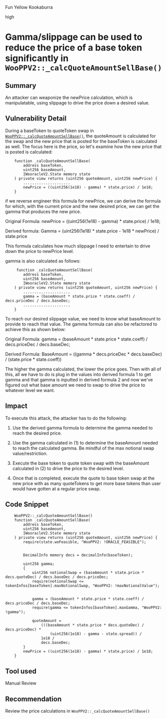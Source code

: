 Fun Yellow Kookaburra

high

# Gamma/slippage can be used to reduce the price of a base token significantly in `WooPPV2::_calcQuoteAmountSellBase()`

## Summary
An attacker can weaponize the newPrice calculation, which is manipulatable, using slippage to drive the price down a desired value.

## Vulnerability Detail
During a baseToken to quoteToken swap in [`WooPPV2::_calcQuoteAmountSellBase()`](https://github.com/sherlock-audit/2024-03-woofi-swap/blob/65185691c91541e33f84b77d4c6290182f137092/WooPoolV2/contracts/WooPPV2.sol#L591C5-L619C6), the quoteAmount is calculated for the swap and the new price that is posted for the baseToken is calculated as well. The focus here is the price, so let's examine how the new price that is posted is calculated:

```solidity
    function _calcQuoteAmountSellBase(
        address baseToken,
        uint256 baseAmount,
        IWooracleV2.State memory state
    ) private view returns (uint256 quoteAmount, uint256 newPrice) {
        .....................
        newPrice = ((uint256(1e18) - gamma) * state.price) / 1e18;
    }
```

if we reverse engineer this formula for newPrice, we can derive the formula for which, with the current price and the new desired price, we can get the gamma that produces the new price.

Original Formula: newPrice = ((uint256(1e18) - gamma) * state.price) / 1e18;

Derived formula: Gamma = (uint256(1e18) * state.price - 1e18 * newPrice) / state.price

This formula calculates how much slippage I need to entertain to drive down the price to newPrice level.

gamma is also calculated as follows:

```solidity
     function _calcQuoteAmountSellBase(
        address baseToken,
        uint256 baseAmount,
        IWooracleV2.State memory state
    ) private view returns (uint256 quoteAmount, uint256 newPrice) {
        .....................
        gamma = (baseAmount * state.price * state.coeff) / decs.priceDec / decs.baseDec;
        .....................
    }
```

To reach our desired slippage value, we need to know what baseAmount to provide to reach that value. The gamma formula can also be refactored to achieve this as shown below:

Original Formula: gamma = (baseAmount * state.price * state.coeff) / decs.priceDec / decs.baseDec;

Derived Formula: BaseAmount = ((gamma * decs.priceDec * decs.baseDec) / (state.price * state.coeff))

The higher the gamma calculated, the lower the price goes. Then with all of this, all we have to do is plug in the values into derived formula 1 to get gamma and that gamma is inputted in derived formula 2 and now we've figured out what base amount we need to swap to drive the price to whatever level we want.

## Impact
To execute this attack, the attacker has to do the following:

1. Use the derived gamma formula to determine the gamma needed to reach the desired price.

2. Use the gamma calculated in (1) to determine the baseAmount needed to reach the calculated gamma. Be mindful of the max notional swap value/restriction.

3. Execute the base token to quote token swap with the baseAmount calculated in (2) to drive the price to the desired level.

4. Once that is completed, execute the quote to base token swap at the new price with as many quoteTokens to get more base tokens than user would have gotten at a regular price swap.

## Code Snippet
```solidity
    WooPPV2::_calcQuoteAmountSellBase()
    function _calcQuoteAmountSellBase(
        address baseToken,
        uint256 baseAmount,
        IWooracleV2.State memory state
    ) private view returns (uint256 quoteAmount, uint256 newPrice) {
        require(state.woFeasible, "WooPPV2: !ORACLE_FEASIBLE");


        DecimalInfo memory decs = decimalInfo(baseToken);

        uint256 gamma;
        {
            uint256 notionalSwap = (baseAmount * state.price * decs.quoteDec) / decs.baseDec / decs.priceDec;
            require(notionalSwap <= tokenInfos[baseToken].maxNotionalSwap, "WooPPV2: !maxNotionalValue");


            gamma = (baseAmount * state.price * state.coeff) / decs.priceDec / decs.baseDec;
            require(gamma <= tokenInfos[baseToken].maxGamma, "WooPPV2: !gamma");

            quoteAmount =
                (((baseAmount * state.price * decs.quoteDec) / decs.priceDec) *
                    (uint256(1e18) - gamma - state.spread)) /
                1e18 /
                decs.baseDec;
        }
        newPrice = ((uint256(1e18) - gamma) * state.price) / 1e18;
    }
```

## Tool used

Manual Review

## Recommendation
Review the price calculations in `WooPPV2::_calcQuoteAmountSellBase()`